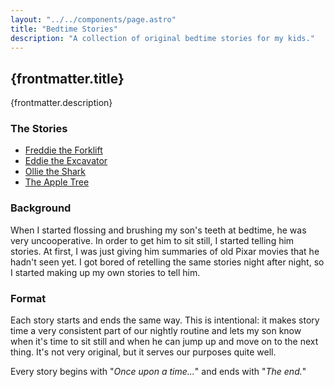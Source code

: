 ```yaml
---
layout: "../../components/page.astro"
title: "Bedtime Stories"
description: "A collection of original bedtime stories for my kids."
---
```


## {frontmatter.title}

{frontmatter.description}

### The Stories

- [Freddie the Forklift](/bedtime-stories/freddie-forklift)
- [Eddie the Excavator](/bedtime-stories/eddie-excavator)
- [Ollie the Shark](/bedtime-stories/ollie-shark)
- [The Apple Tree](/bedtime-stories/apple-tree)

### Background

When I started flossing and brushing my son's teeth at bedtime, he was very uncooperative. In order to get him to sit still, I started telling him stories. At first, I was just giving him summaries of old Pixar movies that he hadn't seen yet. I got bored of retelling the same stories night after night, so I started making up my own stories to tell him.

### Format

Each story starts and ends the same way. This is intentional: it makes story time a very consistent part of our nightly routine and lets my son know when it's time to sit still and when he can jump up and move on to the next thing. It's not very original, but it serves our purposes quite well.

Every story begins with "*Once upon a time...*" and ends with "*The end.*"